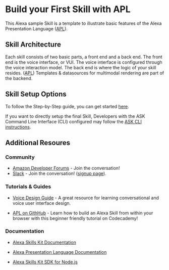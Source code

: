 # Build your First Skill with APL

This Alexa sample Skill is a template to illustrate basic features of the Alexa Presentation Language ([APL](https://developer.amazon.com/fr/docs/alexa-presentation-language/apl-overview.html)).

## Skill Architecture
Each skill consists of two basic parts, a front end and a back end. The front end is the voice interface, or VUI. The voice interface is configured through the voice interaction model. The back end is where the logic of your skill resides. ([APL](https://developer.amazon.com/fr/docs/alexa-presentation-language/apl-overview.html)) Templates & datasources for multimodal rendering are part of the backend.

## Skill Setup Options
To follow the Step-by-Step guide, you can get started [here](./instructions/00-setup.md).

If you want to directly setup the final Skill, Developers with the ASK Command Line Interface (CLI) configured may follow the [ASK CLI instructions](./instructions/00-setup-ask-cli.md).

## Additional Resoures

### Community
* [Amazon Developer Forums](https://forums.developer.amazon.com/spaces/23/index.html) - Join the conversation!
* [Slack](https://amazonalexa.slack.com/) - Join the conversation! ([signup page](http://www.alexaslack.com/)). 

### Tutorials & Guides
* [Voice Design Guide](https://developer.amazon.com/designing-for-voice/) - A great resource for learning conversational and voice user interface design.

* [APL on GithHub](http://github.com/alexa-labs) - Learn how to build an Alexa Skill from within your browser with this beginner friendly tutorial on Codecademy!

### Documentation

* [Alexa Skills Kit Documentation](https://developer.amazon.com/docs/ask-overviews/build-skills-with-the-alexa-skills-kit.html)

* [Alexa Presentation Language Documentation](https://developer.amazon.com/fr/docs/alexa-presentation-language/apl-overview.html)

* [Alexa Skills Kit SDK for Node.js](http://alexa.design/node-sdk-docs)
